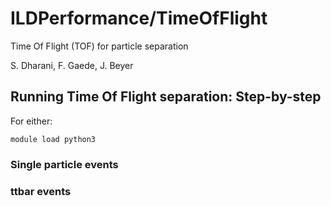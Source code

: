 # ILDPerformance/TimeOfFlight

Time Of Flight (TOF) for particle separation

S. Dharani,
F. Gaede, 
J. Beyer

## Running Time Of Flight separation: Step-by-step

For either:
```shell
module load python3
```

<!-- TODO Write down that only resolutions which were simulated can be used here, otherwise rerun TOF processor! -->

### Single particle events
<!-- TODO Write where config files are and how to set them -->
<!-- TODO Implement combined script that runs everything -->

### ttbar events
